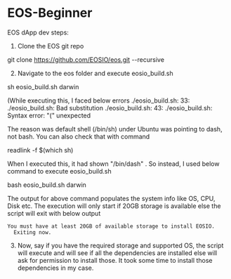 # EOS-Beginner

EOS dApp dev steps:

1. Clone the EOS git repo 

  git clone https://github.com/EOSIO/eos.git --recursive

2. Navigate to the eos folder and execute eosio_build.sh
  
  sh eosio_build.sh darwin
  
  (While executing this, I faced below errors
  ./eosio_build.sh: 33: ./eosio_build.sh: Bad substitution
  ./eosio_build.sh: 43: ./eosio_build.sh: Syntax error: "(" unexpected
  
  The reason was default shell (/bin/sh) under Ubuntu was pointing to dash, not bash. You can also check that with command 
  
  readlink -f $(which sh)
  
  When I executed this, it had shown  "/bin/dash" . So instead, I used below command to execute  eosio_build.sh
  
  bash eosio_build.sh darwin
  
  The output for above command populates the system info like OS, CPU, Disk etc. The execution will only start if 
  20GB storage is available else the script will exit with below output 
  
  	You must have at least 20GB of available storage to install EOSIO.
	  Exiting now.

3. Now, say if you have the required storage and supported OS, the script will execute and will see if all the dependencies 
are installed else will ask for permission to install those. It took some time to install those dependencies in my case.
